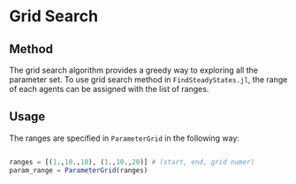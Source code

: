 # Grid Search

## Method 

The grid search algorithm provides a greedy way to exploring all the parameter set. To use grid search method in `FindSteadyStates.jl`, the range of each agents can be assigned with the list of ranges. 


## Usage 

The ranges are specified in `ParameterGrid` in the following way:

```julia

ranges = [(1.,10.,10), (1.,10.,20)] # (start, end, grid numer)
param_range = ParameterGrid(ranges)

```